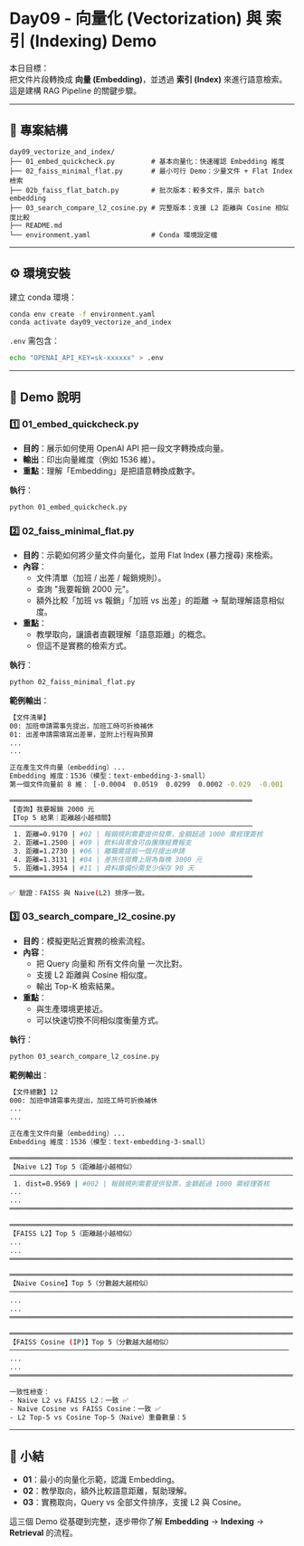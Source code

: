 # Day09 - 向量化 (Vectorization) 與 索引 (Indexing) Demo

本日目標：  
把文件片段轉換成 **向量 (Embedding)**，並透過 **索引 (Index)** 來進行語意檢索。  
這是建構 RAG Pipeline 的關鍵步驟。

---

## 📂 專案結構

```
day09_vectorize_and_index/
├── 01_embed_quickcheck.py         # 基本向量化：快速確認 Embedding 維度
├── 02_faiss_minimal_flat.py       # 最小可行 Demo：少量文件 + Flat Index 檢索
├── 02b_faiss_flat_batch.py        # 批次版本：較多文件，展示 batch embedding
├── 03_search_compare_l2_cosine.py # 完整版本：支援 L2 距離與 Cosine 相似度比較
├── README.md
└── environment.yaml               # Conda 環境設定檔
```

---

## ⚙️ 環境安裝

建立 conda 環境：

```bash
conda env create -f environment.yaml
conda activate day09_vectorize_and_index
```

`.env` 需包含：

```bash
echo "OPENAI_API_KEY=sk-xxxxxx" > .env
```

---

## 📘 Demo 說明

### 1️⃣ 01_embed_quickcheck.py

- **目的**：展示如何使用 OpenAI API 把一段文字轉換成向量。
- **輸出**：印出向量維度（例如 1536 維）。
- **重點**：理解「Embedding」是把語意轉換成數字。

**執行**：

```bash
python 01_embed_quickcheck.py
```

### 2️⃣ 02_faiss_minimal_flat.py

- **目的**：示範如何將少量文件向量化，並用 Flat Index (暴力搜尋) 來檢索。
- **內容**：
  - 文件清單（加班 / 出差 / 報銷規則）。
  - 查詢 "我要報銷 2000 元"。
  - 額外比較「加班 vs 報銷」「加班 vs 出差」的距離 → 幫助理解語意相似度。
- **重點**：
  - 教學取向，讓讀者直觀理解「語意距離」的概念。
  - 但這不是實務的檢索方式。

**執行**：

```bash
python 02_faiss_minimal_flat.py
```

**範例輸出**：

```bash
【文件清單】
00: 加班申請需事先提出，加班工時可折換補休
01: 出差申請需填寫出差單，並附上行程與預算
...
...

正在產生文件向量（embedding）...
Embedding 維度：1536（模型：text-embedding-3-small）
第一個文件向量前 8 維： [-0.0004  0.0519  0.0299  0.0002 -0.029  -0.001   0.004   0.0532]

════════════════════════════════════════════════════════════
【查詢】我要報銷 2000 元
【Top 5 結果｜距離越小越相關】
────────────────────────────────────────────────────────────
 1. 距離=0.9170 | #02 | 報銷規則需要提供發票，金額超過 1000 需經理簽核
 2. 距離=1.2500 | #09 | 飲料與零食可由團隊經費報支
 3. 距離=1.2730 | #06 | 離職需提前一個月提出申請
 4. 距離=1.3131 | #04 | 差旅住宿費上限為每晚 3000 元
 5. 距離=1.3954 | #11 | 資料庫備份需至少保存 90 天
════════════════════════════════════════════════════════════

✅ 驗證：FAISS 與 Naive(L2) 排序一致。
```

### 3️⃣ 03_search_compare_l2_cosine.py

- **目的**：模擬更貼近實務的檢索流程。
- **內容**：
  - 把 Query 向量和 所有文件向量 一次比對。
  - 支援 L2 距離與 Cosine 相似度。
  - 輸出 Top-K 檢索結果。
- **重點**：
  - 與生產環境更接近。
  - 可以快速切換不同相似度衡量方式。

**執行**：

```bash
python 03_search_compare_l2_cosine.py
```

**範例輸出**：

```bash
【文件總數】12
000: 加班申請需事先提出，加班工時可折換補休
...
...

正在產生文件向量（embedding）...
Embedding 維度：1536（模型：text-embedding-3-small）

══════════════════════════════════════════════════════════════════════
【Naive L2】Top 5（距離越小越相似）
──────────────────────────────────────────────────────────────────────
 1. dist=0.9569 | #002 | 報銷規則需要提供發票，金額超過 1000 需經理簽核
...
...
══════════════════════════════════════════════════════════════════════

══════════════════════════════════════════════════════════════════════
【FAISS L2】Top 5（距離越小越相似）
...
...
══════════════════════════════════════════════════════════════════════

══════════════════════════════════════════════════════════════════════
【Naive Cosine】Top 5（分數越大越相似）
──────────────────────────────────────────────────────────────────────
...
...
══════════════════════════════════════════════════════════════════════

══════════════════════════════════════════════════════════════════════
【FAISS Cosine (IP)】Top 5（分數越大越相似）
─────────────────────────────────────────────────────────────────────
...
...
══════════════════════════════════════════════════════════════════════

一致性檢查：
- Naive L2 vs FAISS L2：一致 ✅
- Naive Cosine vs FAISS Cosine：一致 ✅
- L2 Top-5 vs Cosine Top-5（Naive）重疊數量：5

```

---

## 📝 小結

- **01**：最小的向量化示範，認識 Embedding。
- **02**：教學取向，額外比較語意距離，幫助理解。
- **03**：實務取向，Query vs 全部文件排序，支援 L2 與 Cosine。

這三個 Demo 從基礎到完整，逐步帶你了解 **Embedding** → **Indexing** → **Retrieval** 的流程。
